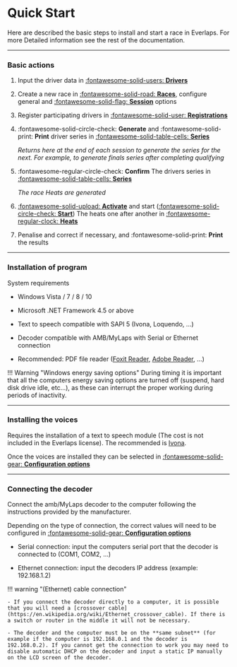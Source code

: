 # Quick Start

Here are described the basic steps to install and start a race in Everlaps. For more Detailed information see the rest of the documentation.

---

### Basic actions

1.  Input the driver data in [:fontawesome-solid-users: **Drivers**](./user-guide/drivers.md)

2.  Create a new race in [:fontawesome-solid-road: **Races**](./user-guide/races.md), configure general and [:fontawesome-solid-flag: **Session**](./race-formats/qualify-finals.md) options

3.  Register participating drivers in [:fontawesome-solid-user: **Registrations**](./user-guide/races.md#inscripciones)

4.  :fontawesome-solid-circle-check: **Generate** and :fontawesome-solid-print: **Print** driver series in [:fontawesome-solid-table-cells: **Series**](./user-guide/races.md#series)

	*Returns here at the end of each session to generate the series for the next. For example, to generate finals series after completing qualifying*

5.  :fontawesome-regular-circle-check: **Confirm** The drivers series in [:fontawesome-solid-table-cells: **Series**](./user-guide/races.md#series)

	*The race Heats are generated*

6.  [:fontawesome-solid-upload: **Activate**](./user-guide/heats.md#mangas_1) and start ([:fontawesome-solid-circle-check: **Start**](./user-guide/heats.md#control-de-la-manga-activa)) The heats one after another in [:fontawesome-regular-clock: **Heats**](./user-guide/heats.md)

7.  Penalise and correct if necessary, and :fontawesome-solid-print: **Print** the results

---

### Installation of program

System requirements

- Windows Vista / 7 / 8 / 10

- Microsoft .NET Framework 4.5 or above

- Text to speech compatible with SAPI 5 (Ivona, Loquendo, ...)

- Decoder compatible with AMB/MyLaps with Serial or Ethernet connection

- Recommended: PDF file reader ([Foxit Reader](http://www.foxitsoftware.com/Secure_PDF_Reader/), [Adobe Reader](http://get.adobe.com/reader/), ...)

!!! Warning "Windows energy saving options"
	During timing it is important that all the computers energy saving options are turned off (suspend, hard disk drive idle, etc...), as these can interrupt the proper working during periods of inactivity.  

---

### Installing the voices

Requires the installation of a text to speech module (The cost is not included in the Everlaps license). The recommended is [Ivona](http://www.ivona.com).

Once the voices are installed they can be selected in [:fontawesome-solid-gear: **Configuration options**](./user-guide/config.md)

---

### Connecting the decoder

Connect the amb/MyLaps decoder to the computer following the instructions provided by the manufacturer. 

Depending on the type of connection, the correct values will need to be configured in [:fontawesome-solid-gear: **Configuration options**](./user-guide/config.md)

- Serial connection: input the computers serial port that the decoder is connected to (COM1, COM2, ...)

- Ethernet connection: input the decoders IP address (example: 192.168.1.2)


!!! warning "(Ethernet) cable connection"
	
	- If you connect the decoder directly to a computer, it is possible that you will need a [crossover cable](https://en.wikipedia.org/wiki/Ethernet_crossover_cable). If there is a switch or router in the middle it will not be necessary.
	
	- The decoder and the computer must be on the **same subnet** (for example if the computer is 192.168.0.1 and the decoder is 192.168.0.2). If you cannot get the connection to work you may need to disable automatic DHCP on the decoder and input a static IP manually on the LCD screen of the decoder.
	
	
	
